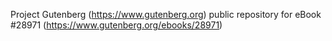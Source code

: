 Project Gutenberg (https://www.gutenberg.org) public repository for eBook #28971 (https://www.gutenberg.org/ebooks/28971)
